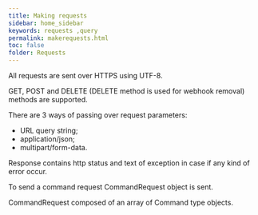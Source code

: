 ```yaml
---
title: Making requests
sidebar: home_sidebar
keywords: requests ,query
permalink: makerequests.html
toc: false
folder: Requests
---
```


<p> All requests are sent over HTTPS using UTF-8.
</p>
<p>GET, POST and DELETE (DELETE method is used for webhook removal) methods are supported.
</p>
<p> There are 3 ways of passing over request parameters:
<ul>
<li> URL query string;
</li>
<li> application/json;
</li>
<li> multipart/form-data.
</li>
</ul>
</p>
<p> Response contains http status and text of exception in case if any kind of error occur.
</p>

<p> To send a command request CommandRequest object is sent.
</p> 
CommandRequest composed of an array of Command type objects.
